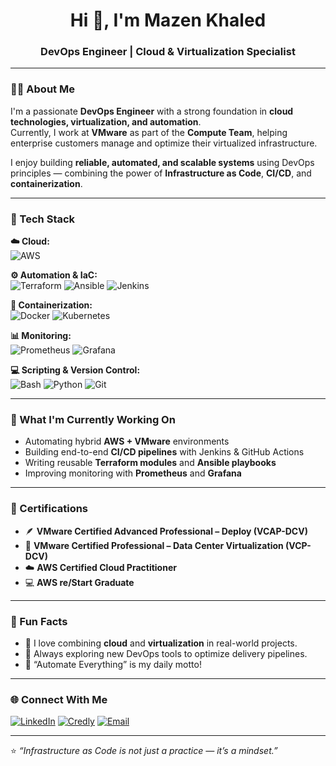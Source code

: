 <h1 align="center">Hi 👋, I'm Mazen Khaled</h1>
<h3 align="center">DevOps Engineer | Cloud & Virtualization Specialist</h3>

---

### 👨‍💻 About Me
I'm a passionate **DevOps Engineer** with a strong foundation in **cloud technologies, virtualization, and automation**.  
Currently, I work at **VMware** as part of the **Compute Team**, helping enterprise customers manage and optimize their virtualized infrastructure.

I enjoy building **reliable, automated, and scalable systems** using DevOps principles — combining the power of **Infrastructure as Code**, **CI/CD**, and **containerization**.

---

### 🚀 Tech Stack

**☁️ Cloud:**  
![AWS](https://img.shields.io/badge/AWS-%23FF9900.svg?style=for-the-badge&logo=amazonaws&logoColor=white)

**⚙️ Automation & IaC:**  
![Terraform](https://img.shields.io/badge/Terraform-%235835CC.svg?style=for-the-badge&logo=terraform&logoColor=white)
![Ansible](https://img.shields.io/badge/Ansible-%23EE0000.svg?style=for-the-badge&logo=ansible&logoColor=white)
![Jenkins](https://img.shields.io/badge/Jenkins-%23D24939.svg?style=for-the-badge&logo=jenkins&logoColor=white)

**🐳 Containerization:**  
![Docker](https://img.shields.io/badge/Docker-%232496ED.svg?style=for-the-badge&logo=docker&logoColor=white)
![Kubernetes](https://img.shields.io/badge/Kubernetes-%23326CE5.svg?style=for-the-badge&logo=kubernetes&logoColor=white)

**📊 Monitoring:**  
![Prometheus](https://img.shields.io/badge/Prometheus-%23E6522C.svg?style=for-the-badge&logo=prometheus&logoColor=white)
![Grafana](https://img.shields.io/badge/Grafana-%23F46800.svg?style=for-the-badge&logo=grafana&logoColor=white)

**💻 Scripting & Version Control:**  
![Bash](https://img.shields.io/badge/Bash-%234EAA25.svg?style=for-the-badge&logo=gnu-bash&logoColor=white)
![Python](https://img.shields.io/badge/Python-%233776AB.svg?style=for-the-badge&logo=python&logoColor=white)
![Git](https://img.shields.io/badge/Git-%23F05033.svg?style=for-the-badge&logo=git&logoColor=white)

---

### 🧠 What I'm Currently Working On
- Automating hybrid **AWS + VMware** environments  
- Building end-to-end **CI/CD pipelines** with Jenkins & GitHub Actions  
- Writing reusable **Terraform modules** and **Ansible playbooks**  
- Improving monitoring with **Prometheus** and **Grafana**

---

### 🏅 Certifications
- 🪶 **VMware Certified Advanced Professional – Deploy (VCAP-DCV)**  
- 🧩 **VMware Certified Professional – Data Center Virtualization (VCP-DCV)**  
- ☁️ **AWS Certified Cloud Practitioner**  
- 💻 **AWS re/Start Graduate**

---

### 💬 Fun Facts
- 🧩 I love combining **cloud** and **virtualization** in real-world projects.  
- 🧠 Always exploring new DevOps tools to optimize delivery pipelines.  
- 🚀 “Automate Everything” is my daily motto!

---

### 🌐 Connect With Me

[![LinkedIn](https://img.shields.io/badge/LinkedIn-%230A66C2.svg?style=for-the-badge&logo=linkedin&logoColor=white)](https://www.linkedin.com/in/mazen-khaled-963b341a2/)
[![Credly](https://img.shields.io/badge/Credly-%23FF6B00.svg?style=for-the-badge&logo=credly&logoColor=white)](https://www.credly.com/users/mazen-khaled)
[![Email](https://img.shields.io/badge/Email-%23EA4335.svg?style=for-the-badge&logo=gmail&logoColor=white)](mailto:mazenkhaled20160141@gmail.com)

---

⭐️ *“Infrastructure as Code is not just a practice — it’s a mindset.”*  
